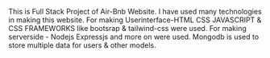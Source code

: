 This is Full Stack Project of Air-Bnb Website.
I have used many technologies in making this website.
For making Userinterface-HTML CSS JAVASCRIPT & CSS FRAMEWORKS like bootsrap & tailwind-css were used.
For making serverside - Nodejs Expressjs and more on were used.
Mongodb is used to store multiple data for users & other models.
